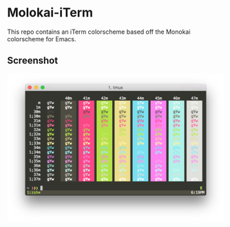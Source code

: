 # Molokai-iTerm
This repo contains an iTerm colorscheme based off the Monokai colorscheme for Emacs.
## Screenshot
![](https://raw.githubusercontent.com/jacobj/Molokai-iTerm/master/screenshots/screenshot.png)
